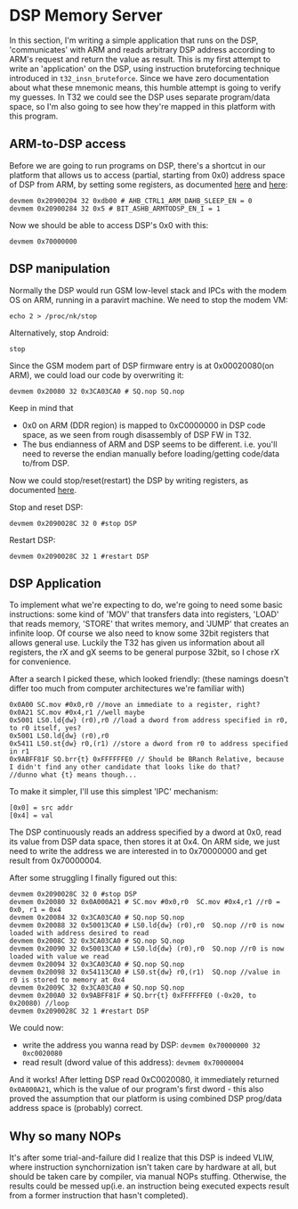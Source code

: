 # DSP Memory Server

In this section, I'm writing a simple application that runs on the DSP, 'communicates' with ARM and reads arbitrary DSP address according to ARM's request and return the value as result. This is my first attempt to write an 'application' on the DSP, using instruction bruteforcing technique introduced in `t32_insn_bruteforce`. Since we have zero documentation about what these mnemonic means, this humble attempt is going to verify my guesses. In T32 we could see the DSP uses separate program/data space, so I'm also going to see how they're mapped in this platform with this program.

## ARM-to-DSP access
Before we are going to run programs on DSP, there's a shortcut in our platform that allows us to access (partial, starting from 0x0) address space of DSP from ARM, by setting some registers, as documented [here](https://github.com/fxsheep/sprd-kernel-kyletd/blob/36b969d0fd0fcbd02fbc3b81a140b120f1a347e2/arch/arm/mach-sc8810/include/mach/globalregs.h#L502) and [here](https://github.com/fxsheep/sprd-kernel-kyletd/blob/36b969d0fd0fcbd02fbc3b81a140b120f1a347e2/arch/arm/mach-sc8810/include/mach/globalregs.h#L249):
```
devmem 0x20900204 32 0xdb00 # AHB_CTRL1_ARM_DAHB_SLEEP_EN = 0
devmem 0x20900284 32 0x5 # BIT_ASHB_ARMTODSP_EN_I = 1
```
Now we should be able to access DSP's 0x0 with this:
```
devmem 0x70000000
```

## DSP manipulation
Normally the DSP would run GSM low-level stack and IPCs with the modem OS on ARM, running in a paravirt machine. We need to stop the modem VM:
```
echo 2 > /proc/nk/stop
```
Alternatively, stop Android:
```
stop
```
Since the GSM modem part of DSP firmware entry is at 0x00020080(on ARM), we could load our code by overwriting it:
```
devmem 0x20080 32 0x3CA03CA0 # SQ.nop SQ.nop
```
Keep in mind that
 - 0x0 on ARM (DDR region) is mapped to 0xC0000000 in DSP code space, as we seen from rough disassembly of DSP FW in T32.
 - The bus endianness of ARM and DSP seems to be different. i.e. you'll need to reverse the endian manually before loading/getting code/data to/from DSP.

Now we could stop/reset(restart) the DSP by writing registers, as documented [here](https://github.com/fxsheep/sprd-kernel-kyletd/blob/36b969d0fd0fcbd02fbc3b81a140b120f1a347e2/arch/arm/mach-sc8810/include/mach/globalregs.h#L212).

Stop and reset DSP:
```
devmem 0x2090028C 32 0 #stop DSP
```
Restart DSP:
```
devmem 0x2090028C 32 1 #restart DSP
```

## DSP Application
To implement what we're expecting to do, we're going to need some basic instructions: some kind of 'MOV' that transfers data into registers, 'LOAD' that reads memory, 'STORE' that writes memory, and 'JUMP' that creates an infinite loop. Of course we also need to know some 32bit registers that allows general use. Luckily the T32 has given us information about all registers, the rX and gX seems to be general purpose 32bit, so I chose rX for convenience.

After a search I picked these, which looked friendly: (these namings doesn't differ too much from computer architectures we're familiar with)
```
0x0A00 SC.mov #0x0,r0 //move an immediate to a register, right?
0x0A21 SC.mov #0x4,r1 //well maybe
0x5001 LS0.ld{dw} (r0),r0 //load a dword from address specified in r0, to r0 itself, yes?
0x5001 LS0.ld{dw} (r0),r0
0x5411 LS0.st{dw} r0,(r1) //store a dword from r0 to address specified in r1
0x9ABFF81F SQ.brr{t} 0xFFFFFFE0 // Should be BRanch Relative, because I didn't find any other candidate that looks like do that?
//dunno what {t} means though...
```

To make it simpler, I'll use this simplest 'IPC' mechanism:
```
[0x0] = src addr
[0x4] = val
```
The DSP continuously reads an address specified by a dword at 0x0, read its value from DSP data space, then stores it at 0x4. On ARM side, we just need to write the address we are interested in to 0x70000000 and get result from 0x70000004.

After some struggling I finally figured out this:
```
devmem 0x2090028C 32 0 #stop DSP
devmem 0x20080 32 0x0A000A21 # SC.mov #0x0,r0  SC.mov #0x4,r1 //r0 = 0x0, r1 = 0x4
devmem 0x20084 32 0x3CA03CA0 # SQ.nop SQ.nop
devmem 0x20088 32 0x50013CA0 # LS0.ld{dw} (r0),r0  SQ.nop //r0 is now loaded with address desired to read
devmem 0x2008C 32 0x3CA03CA0 # SQ.nop SQ.nop
devmem 0x20090 32 0x50013CA0 # LS0.ld{dw} (r0),r0  SQ.nop //r0 is now loaded with value we read
devmem 0x20094 32 0x3CA03CA0 # SQ.nop SQ.nop
devmem 0x20098 32 0x54113CA0 # LS0.st{dw} r0,(r1)  SQ.nop //value in r0 is stored to memory at 0x4
devmem 0x2009C 32 0x3CA03CA0 # SQ.nop SQ.nop
devmem 0x200A0 32 0x9ABFF81F # SQ.brr{t} 0xFFFFFFE0 (-0x20, to 0x20080) //loop
devmem 0x2090028C 32 1 #restart DSP
```

We could now:
 - write the address you wanna read by DSP: `devmem 0x70000000 32 0xc0020080`
 - read result (dword value of this address): `devmem 0x70000004`

And it works! After letting DSP read 0xC0020080, it immediately returned `0x0A000A21`, which is the value of our program's first dword - this also proved the assumption that our platform is using combined DSP prog/data address space is (probably) correct.

## Why so many NOPs
It's after some trial-and-failure did I realize that this DSP is indeed VLIW, where instruction synchornization isn't taken care by hardware at all, but should be taken care by compiler, via manual NOPs stuffing. Otherwise, the results could be messed up(i.e. an instruction being executed expects result from a former instruction that hasn't completed).
